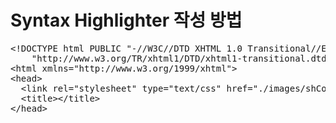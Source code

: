 # Syntax Highlighter 작성 방법

<pre class="brush:html">
&lt;!DOCTYPE html PUBLIC "-//W3C//DTD XHTML 1.0 Transitional//EN"
    "http://www.w3.org/TR/xhtml1/DTD/xhtml1-transitional.dtd">
&lt;html xmlns="http://www.w3.org/1999/xhtml">
&lt;head> 
  &lt;link rel="stylesheet" type="text/css" href="./images/shCoreDefault.css" />
  &lt;title>&lt;/title>
&lt;/head>
</pre> 